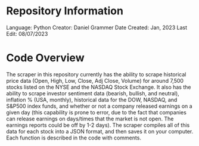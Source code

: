 # Repository Information
Language: Python
Creator: Daniel Grammer
Date Created: Jan, 2023
Last Edit: 08/07/2023

# Code Overview
The scraper in this repository currently has the ability to scrape historical price data (Open, High, Low, Close, Adj Close, Volume) for around 7,500 stocks listed on the NYSE and the NASDAQ Stock Exchange. It also has the ability to scrape investor sentiment data (bearish, bullish, and neutral), inflation % (USA, monthly), historical data for the DOW, NASDAQ, and S&P500 index funds, and whether or not a company released earnings on a given day (this capability is prone to error, due to the fact that companies can release earnings on days/times that the market is not open. The earnings reports could be off by 1-2 days). The scraper compiles all of this data for each stock into a JSON format, and then saves it on your computer. Each function is described in the code with comments.
